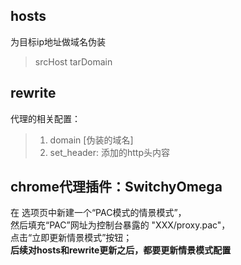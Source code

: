 ## hosts  
为目标ip地址做域名伪装  
> srcHost tarDomain
## rewrite  
代理的相关配置：  
> 1. domain [伪装的域名]  
> 2. set_header: 添加的http头内容  
## chrome代理插件：SwitchyOmega
在 选项页中新建一个“PAC模式的情景模式”，   
然后填充“PAC”网址为控制台暴露的 "XXX/proxy.pac"，  
点击“立即更新情景模式”按钮；  
**后续对hosts和rewrite更新之后，都要更新情景模式配置**